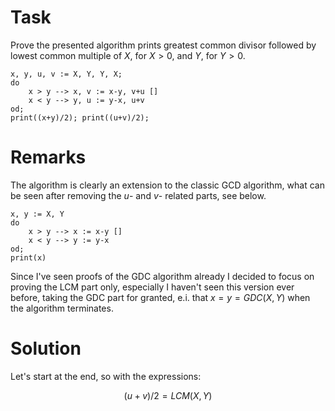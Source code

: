 # Task

Prove the presented algorithm prints greatest common divisor followed by lowest common multiple of $X$, for $X > 0$, and $Y$, for $Y > 0$.

```text
x, y, u, v := X, Y, Y, X;
do
    x > y --> x, v := x-y, v+u []
    x < y --> y, u := y-x, u+v
od;
print((x+y)/2); print((u+v)/2);
```

# Remarks

The algorithm is clearly an extension to the classic GCD algorithm, what can be seen after removing the $u$- and $v$- related parts, see below.

```text
x, y := X, Y
do
    x > y --> x := x-y []
    x < y --> y := y-x
od;
print(x)
```

Since I've seen proofs of the GDC algorithm already I decided to focus on proving the LCM part only, especially I haven't seen this version ever before, taking the GDC part for granted, e.i. that $x = y = GDC(X,Y)$ when the algorithm terminates.


# Solution

Let's start at the end, so with the expressions:

$$
(u + v)/2 = LCM(X,Y)
$$
